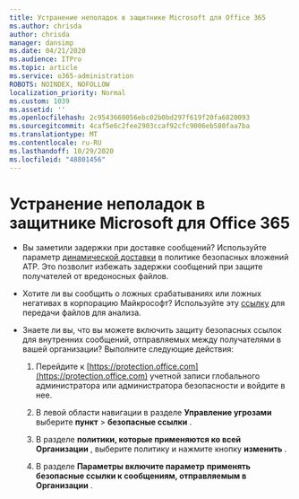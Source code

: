 ```yaml
---
title: Устранение неполадок в защитнике Microsoft для Office 365
ms.author: chrisda
author: chrisda
manager: dansimp
ms.date: 04/21/2020
ms.audience: ITPro
ms.topic: article
ms.service: o365-administration
ROBOTS: NOINDEX, NOFOLLOW
localization_priority: Normal
ms.custom: 1039
ms.assetid: ''
ms.openlocfilehash: 2c9543660056ebc02b0bd297f619f20fa6820093
ms.sourcegitcommit: 4caf5e6c2fee2903ccaf92cfc9006eb580faa7ba
ms.translationtype: MT
ms.contentlocale: ru-RU
ms.lasthandoff: 10/29/2020
ms.locfileid: "48801456"
---
```

# <a name="troubleshooting-microsoft-defender-for-office-365"></a>Устранение неполадок в защитнике Microsoft для Office 365

- Вы заметили задержки при доставке сообщений? Используйте параметр [динамической доставки](https://docs.microsoft.com/microsoft-365/security/office-365-security/dynamic-delivery-and-previewing) в политике безопасных вложений ATP. Это позволит избежать задержки сообщений при защите получателей от вредоносных файлов.

- Хотите ли вы сообщить о ложных срабатываниях или ложных негативах в корпорацию Майкрософт? Используйте эту [ссылку](https://www.microsoft.com/wdsi/filesubmission/) для передачи файлов для анализа.

- Знаете ли вы, что вы можете включить защиту безопасных ссылок для внутренних сообщений, отправляемых между получателями в вашей организации? Выполните следующие действия:

  1. Перейдите к [https://protection.office.com](https://protection.office.com) учетной записи глобального администратора или администратора безопасности и войдите в нее.

  2. В левой области навигации в разделе **Управление угрозами** выберите **пункт** \> **безопасные ссылки** .

  3. В разделе **политики, которые применяются ко всей Организации** , выберите политику и нажмите кнопку **изменить** .

  4. В разделе **Параметры включите параметр** **применять безопасные ссылки к сообщениям, отправляемым в Организации** .
